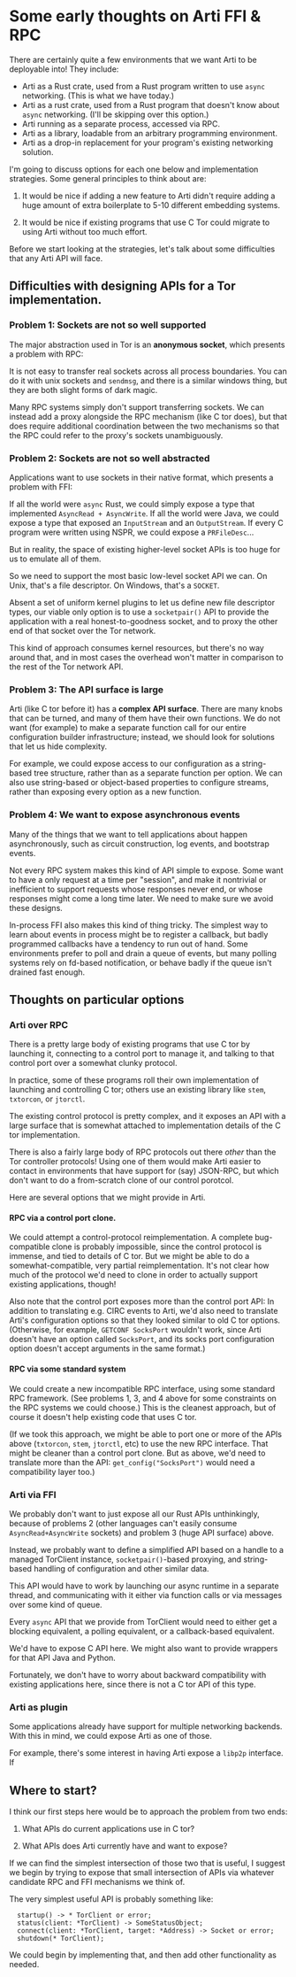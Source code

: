 
# Some early thoughts on Arti FFI & RPC

There are certainly quite a few environments that we want Arti to be
deployable into!  They include:

 * Arti as a Rust crate, used from a Rust program written to use `async`
   networking.  (This is what we have today.)
 * Arti as a rust crate, used from a Rust program that doesn't know
   about `async` networking.  (I'll be skipping over this option.)
 * Arti running as a separate process, accessed via RPC.
 * Arti as a library, loadable from an arbitrary programming environment.
 * Arti as a drop-in replacement for your program's existing networking
   solution.

I'm going to discuss options for each one below and implementation
strategies.  Some general principles to think about are:

1. It would be nice if adding a new feature to Arti didn't require adding a
   huge amount of extra boilerplate to 5-10 different embedding systems.

2. It would be nice if existing programs that use C Tor could migrate to
   using Arti without too much effort.

Before we start looking at the strategies, let's talk about some
difficulties that any Arti API will face.

## Difficulties with designing APIs for a Tor implementation.

### Problem 1: Sockets are not so well supported

The major abstraction used in Tor is an **anonymous socket**, which
presents a problem with RPC:

It is not easy to transfer real sockets across all process boundaries.
You can do it with unix sockets and `sendmsg`, and there is a similar
windows thing, but they are both slight forms of dark magic.

Many RPC systems simply don't support transferring sockets.  We can
instead add a proxy alongside the RPC mechanism (like C tor does), but
that does require additional coordination between the two mechanisms so
that the RPC could refer to the proxy's sockets unambiguously.

### Problem 2: Sockets are not so well abstracted

Applications want to use sockets in their native format, which presents
a problem with FFI:

If all the world were `async` Rust, we could simply expose a type that
implemented `AsyncRead + AsyncWrite`.  If all the world were Java, we
could expose a type that exposed an `InputStream` and an `OutputStream`.
If every C program were written using NSPR, we could expose a
`PRFileDesc`...

But in reality, the space of existing higher-level socket APIs is too
huge for us to emulate all of them.

So we need to support the most basic low-level socket API we can.  On
Unix, that's a file descriptor.  On Windows, that's a `SOCKET`.

Absent a set of uniform kernel plugins to let us define new file
descriptor types, our viable only option is to use a `socketpair()` API
to provide the application with a real honest-to-goodness socket, and to
proxy the other end of that socket over the Tor network.

This kind of approach consumes kernel resources, but there's no way
around that, and in most cases the overhead won't matter in comparison
to the rest of the Tor network API.


### Problem 3: The API surface is large

Arti (like C tor before it) has a **complex API surface**.  There are
many knobs that can be turned, and many of them have their own
functions.  We do not want (for example) to make a separate function
call for our entire configuration builder infrastructure; instead, we
should look for solutions that let us hide complexity.

For example, we could expose access to our configuration as a
string-based tree structure, rather than as a separate function per
option.  We can also use string-based or object-based properties to
configure streams, rather than exposing every option as a new function.

### Problem 4: We want to expose asynchronous events

Many of the things that we want to tell applications about happen
asynchronously, such as circuit construction, log events, and bootstrap
events.

Not every RPC system makes this kind of API simple to expose. Some want
to have a only request at a time per "session", and make it nontrivial
or inefficient to support requests whose responses never end, or whose
responses might come a long time later.  We need to make sure we avoid
these designs.

In-process FFI also makes this kind of thing tricky.  The simplest way
to learn about events in process might be to register a callback, but
badly programmed callbacks have a tendency to run out of hand.  Some
environments prefer to poll and drain a queue of events, but many
polling systems rely on fd-based notification, or behave badly if the
queue isn't drained fast enough.

## Thoughts on particular options


### Arti over RPC

There is a pretty large body of existing programs that use C tor by
launching it, connecting to a control port to manage it, and talking to
that control port over a somewhat clunky protocol.

In practice, some of these programs roll their own implementation of
launching and controlling C tor; others use an existing library like
`stem`, `txtorcon`, or `jtorctl`.

The existing control protocol is pretty complex, and it exposes an API
with a large surface that is somewhat attached to implementation details
of the C tor implementation.

There is also a fairly large body of RPC protocols out there _other_
than the Tor controller protocols!  Using one of them would make Arti
easier to contact in environments that have support for (say) JSON-RPC,
but which don't want to do a from-scratch clone of our control porotcol.

Here are several options that we might provide in Arti.

#### RPC via a control port clone.

We could attempt a control-protocol reimplementation.  A complete
bug-compatible clone is probably impossible, since the control protocol
is immense, and tied to details of C tor.  But we might be able to do a
somewhat-compatible, very partial reimplementation.  It's not clear how
much of the protocol we'd need to clone in order to actually support
existing applications, though!

Also note that the control port exposes more than the control port API:
In addition to translating e.g. CIRC events to Arti, we'd also need to
translate Arti's configuration options so that they looked similar to
old C tor options.  (Otherwise, for example, `GETCONF SocksPort`
wouldn't work, since Arti doesn't have an option called `SocksPort`, and
its socks port configuration option doesn't accept arguments in the same
format.)

#### RPC via some standard system


We could create a new incompatible RPC interface, using some standard
RPC framework.  (See problems 1, 3, and 4 above for some constraints on
the RPC systems we could choose.)  This is the cleanest approach, but of
course it doesn't help existing code that uses C tor.



(If we took this approach, we might be able to port one or more of the
APIs above (`txtorcon`, `stem`, `jtorctl`, etc) to use the new RPC
interface.  That might be cleaner than a control port clone.  But as
above, we'd need to translate more than the API:
`get_config("SocksPort")` would need a compatibility layer too.)


### Arti via FFI

We probably don't want to just expose all our Rust APIs unthinkingly,
because of problems 2 (other languages can't easily consume
`AsyncRead+AsyncWrite` sockets) and problem 3 (huge API surface) above.

Instead, we probably want to define a simplified API based on a handle
to a managed TorClient instance, `socketpair()`-based proxying, and
string-based handling of configuration and other similar data.

This API would have to work by launching our async runtime in a separate
thread, and communicating with it either via function calls or via
messages over some kind of queue.

Every `async` API that we provide from TorClient would need to either
get a blocking equivalent, a polling equivalent, or a callback-based
equivalent.

We'd have to expose C API here.  We might also want to provide wrappers
for that API Java and Python.

Fortunately, we don't have to worry about backward compatibility with
existing applications here, since there is not a C tor API of this type.



### Arti as plugin

Some applications already have support for multiple networking
backends.  With this in mind, we could expose Arti as one of those.

For example, there's some interest in having Arti expose a
`libp2p` interface.  If


## Where to start?

I think our first steps here would be to approach the problem from two
ends:

1. What APIs do current applications use in C tor?

2. What APIs does Arti currently have and want to expose?

If we can find the simplest intersection of those two that is useful,
I suggest we begin by trying to expose that small intersection of APIs
via whatever candidate RPC and FFI mechanisms we think of.

The very simplest useful API is probably something like:

```
  startup() -> * TorClient or error;
  status(client: *TorClient) -> SomeStatusObject;
  connect(client: *TorClient, target: *Address) -> Socket or error;
  shutdown(* TorClient);
```

We could begin by implementing that, and then add other functionality as
needed.

